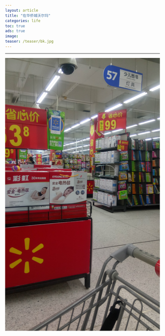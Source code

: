 ```yaml
---
layout: article
title: "在华侨城沃尔玛"
categories: life
toc: true
ads: true
image:
teaser: /teaser/bk.jpg
---
```


---



![df](https://github.com/storage201608/storage/blob/master/myhome2016/_posts/life/2016-10-22-20161022142822life.md/14771176814831589020074.jpg?raw=true)

